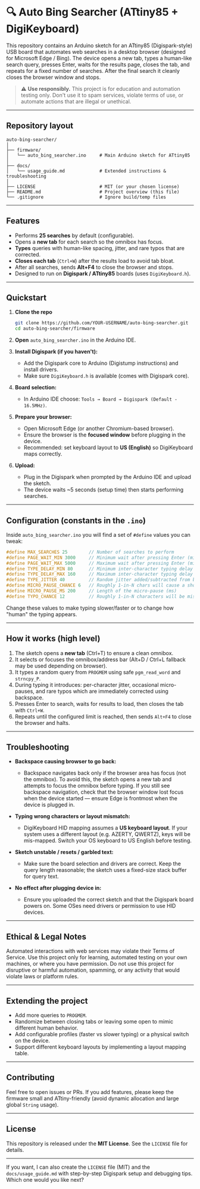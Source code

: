 # 🔍 Auto Bing Searcher (ATtiny85 + DigiKeyboard)

This repository contains an Arduino sketch for an ATtiny85 (Digispark-style) USB board that automates web searches in a desktop browser (designed for Microsoft Edge / Bing). The device opens a new tab, types a human-like search query, presses Enter, waits for the results page, closes the tab, and repeats for a fixed number of searches. After the final search it cleanly closes the browser window and stops.

> ⚠️ **Use responsibly.** This project is for education and automation testing only. Don't use it to spam services, violate terms of use, or automate actions that are illegal or unethical.

---

## Repository layout

```
auto-bing-searcher/
│
├── firmware/
│   └── auto_bing_searcher.ino     # Main Arduino sketch for ATtiny85
│
├── docs/
│   └── usage_guide.md             # Extended instructions & troubleshooting
│
├── LICENSE                        # MIT (or your chosen license)
├── README.md                      # Project overview (this file)
└── .gitignore                     # Ignore build/temp files
```

---

## Features

* Performs **25 searches** by default (configurable).
* Opens a **new tab** for each search so the omnibox has focus.
* **Types** queries with human-like spacing, jitter, and rare typos that are corrected.
* **Closes each tab** (`Ctrl+W`) after the results load to avoid tab bloat.
* After all searches, sends **Alt+F4** to close the browser and stops.
* Designed to run on **Digispark / ATtiny85** boards (uses `DigiKeyboard.h`).

---

## Quickstart

1. **Clone the repo**

   ```bash
   git clone https://github.com/YOUR-USERNAME/auto-bing-searcher.git
   cd auto-bing-searcher/firmware
   ```

2. **Open** `auto_bing_searcher.ino` in the Arduino IDE.

3. **Install Digispark (if you haven't):**

   * Add the Digispark core to Arduino (Digistump instructions) and install drivers.
   * Make sure `DigiKeyboard.h` is available (comes with Digispark core).

4. **Board selection:**

   * In Arduino IDE choose: `Tools → Board → Digispark (Default - 16.5MHz)`.

5. **Prepare your browser:**

   * Open Microsoft Edge (or another Chromium-based browser).
   * Ensure the browser is the **focused window** before plugging in the device.
   * Recommended: set keyboard layout to **US (English)** so DigiKeyboard maps correctly.

6. **Upload:**

   * Plug in the Digispark when prompted by the Arduino IDE and upload the sketch.
   * The device waits \~5 seconds (setup time) then starts performing searches.

---

## Configuration (constants in the `.ino`)

Inside `auto_bing_searcher.ino` you will find a set of `#define` values you can tweak:

```cpp
#define MAX_SEARCHES 25        // Number of searches to perform
#define PAGE_WAIT_MIN 3000     // Minimum wait after pressing Enter (milliseconds)
#define PAGE_WAIT_MAX 5000     // Maximum wait after pressing Enter (milliseconds)
#define TYPE_DELAY_MIN 80      // Minimum inter-character typing delay (ms)
#define TYPE_DELAY_MAX 160     // Maximum inter-character typing delay (ms)
#define TYPE_JITTER 40         // Random jitter added/subtracted from base delay
#define MICRO_PAUSE_CHANCE 6   // Roughly 1-in-N chars will cause a short pause
#define MICRO_PAUSE_MS 200     // Length of the micro-pause (ms)
#define TYPO_CHANCE 12         // Roughly 1-in-N characters will be mistyped and corrected
```

Change these values to make typing slower/faster or to change how "human" the typing appears.

---

## How it works (high level)

1. The sketch opens a **new tab** (Ctrl+T) to ensure a clean omnibox.
2. It selects or focuses the omnibox/address bar (Alt+D / Ctrl+L fallback may be used depending on browser).
3. It types a random query from `PROGMEM` using safe `pgm_read_word` and `strncpy_P`.
4. During typing it introduces: per-character jitter, occasional micro-pauses, and rare typos which are immediately corrected using backspace.
5. Presses Enter to search, waits for results to load, then closes the tab with `Ctrl+W`.
6. Repeats until the configured limit is reached, then sends `Alt+F4` to close the browser and halts.

---

## Troubleshooting

* **Backspace causing browser to go back:**

  * Backspace navigates back only if the browser area has focus (not the omnibox). To avoid this, the sketch opens a new tab and attempts to focus the omnibox before typing. If you still see backspace navigation, check that the browser window lost focus when the device started — ensure Edge is frontmost when the device is plugged in.

* **Typing wrong characters or layout mismatch:**

  * DigiKeyboard HID mapping assumes a **US keyboard layout**. If your system uses a different layout (e.g. AZERTY, QWERTZ), keys will be mis-mapped. Switch your OS keyboard to US English before testing.

* **Sketch unstable / resets / garbled text:**

  * Make sure the board selection and drivers are correct. Keep the query length reasonable; the sketch uses a fixed-size stack buffer for query text.

* **No effect after plugging device in:**

  * Ensure you uploaded the correct sketch and that the Digispark board powers on. Some OSes need drivers or permission to use HID devices.

---

## Ethical & Legal Notes

Automated interactions with web services may violate their Terms of Service. Use this project only for learning, automated testing on your own machines, or where you have permission. Do not use this project for disruptive or harmful automation, spamming, or any activity that would violate laws or platform rules.

---

## Extending the project

* Add more queries to `PROGMEM`.
* Randomize between closing tabs or leaving some open to mimic different human behavior.
* Add configurable profiles (faster vs slower typing) or a physical switch on the device.
* Support different keyboard layouts by implementing a layout mapping table.

---

## Contributing

Feel free to open issues or PRs. If you add features, please keep the firmware small and ATtiny-friendly (avoid dynamic allocation and large global `String` usage).

---

## License

This repository is released under the **MIT License**. See the `LICENSE` file for details.

---

If you want, I can also create the `LICENSE` file (MIT) and the `docs/usage_guide.md` with step-by-step Digispark setup and debugging tips. Which one would you like next?
